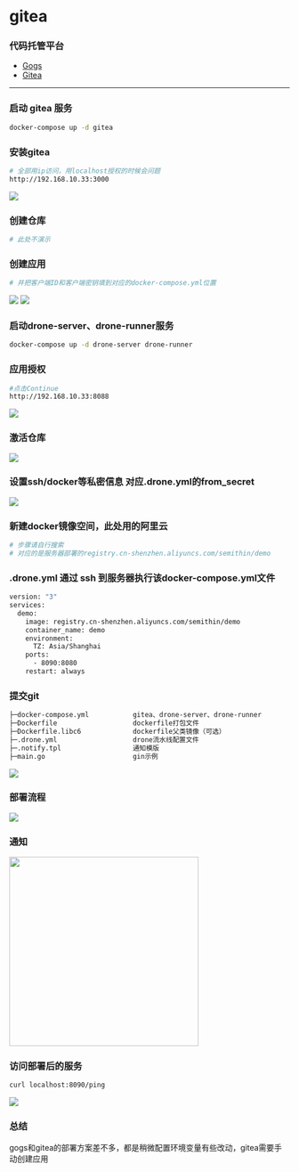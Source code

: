 # gitea

### 代码托管平台

- [Gogs](README.md)
- [Gitea](README_GITEA.md)

---

### 启动 gitea 服务

```bash
docker-compose up -d gitea
```

### 安装gitea
```bash
# 全部用ip访问，用localhost授权的时候会问题
http://192.168.10.33:3000
```
<image src="images/gitea_1.png"/>

### 创建仓库
```bash
# 此处不演示
```

### 创建应用
```bash
# 并把客户端ID和客户端密钥填到对应的docker-compose.yml位置
```

<image src="images/gitea_2.png"/>
<image src="images/gitea_3.png"/>


### 启动drone-server、drone-runner服务
```bash
docker-compose up -d drone-server drone-runner
```


### 应用授权

```bash
#点击Continue
http://192.168.10.33:8088
```
<image src="images/gitea_4.png"/>

### 激活仓库
<image src="images/2.png"/>

### 设置ssh/docker等私密信息 对应.drone.yml的from_secret
<image src="images/4.png"/>


### 新建docker镜像空间，此处用的阿里云
```bash
# 步骤请自行搜索
# 对应的是服务器部署的registry.cn-shenzhen.aliyuncs.com/semithin/demo
```


###  .drone.yml 通过 ssh 到服务器执行该docker-compose.yml文件

```bash
version: "3"
services:
  demo:
    image: registry.cn-shenzhen.aliyuncs.com/semithin/demo
    container_name: demo
    environment:
      TZ: Asia/Shanghai
    ports:
      - 8090:8080
    restart: always
```

### 提交git
```bash
├─docker-compose.yml           gitea、drone-server、drone-runner
├─Dockerfile                   dockerfile打包文件
├─Dockerfile.libc6             dockerfile父类镜像（可选）
├─.drone.yml                   drone流水线配置文件
├─.notify.tpl                  通知模版
├─main.go                      gin示例
```
<image src="images/5.png"/>


### 部署流程

<image src="images/6.png"/>


### 通知

<image width="340" src="images/7.png"/>


### 访问部署后的服务

```bash
curl localhost:8090/ping
```

<image src="images/8.png"/>

### 总结

gogs和gitea的部署方案差不多，都是稍微配置环境变量有些改动，gitea需要手动创建应用
